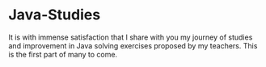 # Java-Studies
It is with immense satisfaction that I share with you my journey of studies and improvement in Java solving exercises proposed by my teachers. This is the first part of many to come.
